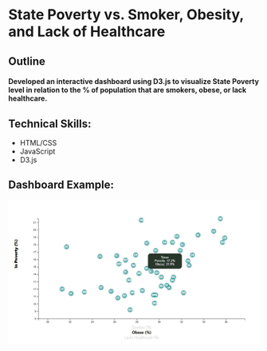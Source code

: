 # State Poverty vs. Smoker, Obesity, and Lack of Healthcare

## Outline

#### Developed an interactive dashboard using D3.js to visualize State Poverty level in relation to the % of population that are smokers, obese, or lack healthcare.

## Technical Skills:

*	HTML/CSS
*	JavaScript
* D3.js

## Dashboard Example:

![Webpage Example](Readme_Images/D3_dashboard.jpg)
